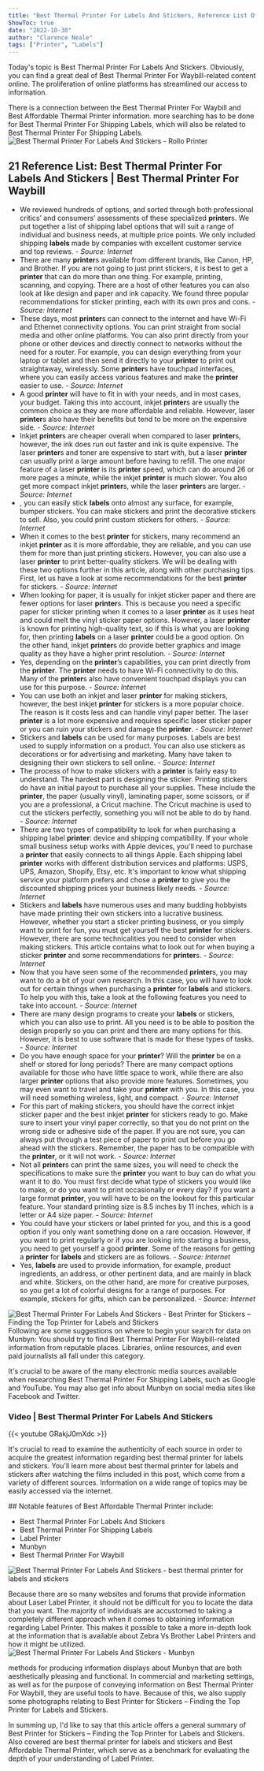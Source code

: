```yaml
---
title: "Best Thermal Printer For Labels And Stickers, Reference List Of 21,"
ShowToc: true 
date: "2022-10-30"
author: "Clarence Neale" 
tags: ["Printer", "Labels"]
---
```


Today's topic is Best Thermal Printer For Labels And Stickers. Obviously, you can find a great deal of Best Thermal Printer For Waybill-related content online. The proliferation of online platforms has streamlined our access to information.

There is a connection between the Best Thermal Printer For Waybill and Best Affordable Thermal Printer information. more searching has to be done for Best Thermal Printer For Shipping Labels, which will also be related to Best Thermal Printer For Shipping Labels.
<img loading="lazy" src="https://expressprint.co.za/wp-content/uploads/2017/12/express-print-191-450x450.png" onerror="this.onerror=null;this.src='https://blogger.googleusercontent.com/img/a/AVvXsEhe7F7TRXHtjiKvHb5vS7DmnxvpHiDyoYyYvm1nHB3Qp2_w3BnM6A2eq4v7FYxCC9bfZt3a9vIMtAYEKUiaDQbHMg-ViyGmRIj39MLp0bGFfgfYw1Dc9q_H-T0wiTm3l0Uq42dETrN9eC8aGJ9_IORZsxST1AcLR7np1koOfcc7tnHa4S8Mwz_xD9d0=s16000';" alt="Best Thermal Printer For Labels And Stickers - Rollo Printer" >

## 21 Reference List: Best Thermal Printer For Labels And Stickers | Best Thermal Printer For Waybill
-   We reviewed hundreds of options, and sorted through both professional critics’ and consumers’ assessments of these specialized **printer**s. We put together a list of shipping label options that will suit a range of individual and business needs, at multiple price points. We only included shipping **labels** made by companies with excellent customer service and top reviews. - <cite>Source: Internet</cite>
-   There are many **printer**s available from different brands, like Canon, HP, and Brother. If you are not going to just print stickers, it is best to get a **printer** that can do more than one thing. For example, printing, scanning, and copying. There are a host of other features you can also look at like design and paper and ink capacity. We found three popular recommendations for sticker printing, each with its own pros and cons. - <cite>Source: Internet</cite>
-   These days, most **printer**s can connect to the internet and have Wi-Fi and Ethernet connectivity options. You can print straight from social media and other online platforms. You can also print directly from your phone or other devices and directly connect to networks without the need for a router. For example, you can design everything from your laptop or tablet and then send it directly to your **printer** to print out straightaway, wirelessly. Some **printer**s have touchpad interfaces, where you can easily access various features and make the **printer** easier to use. - <cite>Source: Internet</cite>
-   A good **printer** will have to fit in with your needs, and in most cases, your budget. Taking this into account, inkjet **printer**s are usually the common choice as they are more affordable and reliable. However, laser **printer**s also have their benefits but tend to be more on the expensive side. - <cite>Source: Internet</cite>
-   Inkjet **printer**s are cheaper overall when compared to laser **printer**s, however, the ink does run out faster and ink is quite expensive. The laser **printer**s and toner are expensive to start with, but a laser **printer** can usually print a large amount before having to refill. The one major feature of a laser **printer** is its **printer** speed, which can do around 26 or more pages a minute, while the inkjet **printer** is much slower. You also get more compact inkjet **printer**s, while the laser **printer**s are larger. - <cite>Source: Internet</cite>
-   , you can easily stick **labels** onto almost any surface, for example, bumper stickers. You can make stickers and print the decorative stickers to sell. Also, you could print custom stickers for others. - <cite>Source: Internet</cite>
-   When it comes to the best **printer** for stickers, many recommend an inkjet **printer** as it is more affordable, they are reliable, and you can use them for more than just printing stickers. However, you can also use a laser **printer** to print better-quality stickers. We will be dealing with these two options further in this article, along with other purchasing tips. First, let us have a look at some recommendations for the best **printer** for stickers. - <cite>Source: Internet</cite>
-   When looking for paper, it is usually for inkjet sticker paper and there are fewer options for laser **printer**s. This is because you need a specific paper for sticker printing when it comes to a laser **printer** as it uses heat and could melt the vinyl sticker paper options. However, a laser **printer** is known for printing high-quality text, so if this is what you are looking for, then printing **labels** on a laser **printer** could be a good option. On the other hand, inkjet **printer**s do provide better graphics and image quality as they have a higher print resolution. - <cite>Source: Internet</cite>
-   Yes, depending on the **printer**’s capabilities, you can print directly from the **printer**. The **printer** needs to have Wi-Fi connectivity to do this. Many of the **printer**s also have convenient touchpad displays you can use for this purpose. - <cite>Source: Internet</cite>
-   You can use both an inkjet and laser **printer** for making stickers, however, the best inkjet **printer** for stickers is a more popular choice. The reason is it costs less and can handle vinyl paper better. The laser **printer** is a lot more expensive and requires specific laser sticker paper or you can ruin your stickers and damage the **printer**. - <cite>Source: Internet</cite>
-   Stickers and **labels** can be used for many purposes. Labels are best used to supply information on a product. You can also use stickers as decorations or for advertising and marketing. Many have taken to designing their own stickers to sell online. - <cite>Source: Internet</cite>
-   The process of how to make stickers with a **printer** is fairly easy to understand. The hardest part is designing the sticker. Printing stickers do have an initial payout to purchase all your supplies. These include the **printer**, the paper (usually vinyl), laminating paper, some scissors, or if you are a professional, a Cricut machine. The Cricut machine is used to cut the stickers perfectly, something you will not be able to do by hand. - <cite>Source: Internet</cite>
-   There are two types of compatibility to look for when purchasing a shipping label **printer**: device and shipping compatibility. If your whole small business setup works with Apple devices, you'll need to purchase a **printer** that easily connects to all things Apple. Each shipping label **printer** works with different distribution services and platforms: USPS, UPS, Amazon, Shopify, Etsy, etc. It's important to know what shipping service your platform prefers and chose a **printer** to give you the discounted shipping prices your business likely needs. - <cite>Source: Internet</cite>
-   Stickers and **labels** have numerous uses and many budding hobbyists have made printing their own stickers into a lucrative business. However, whether you start a sticker printing business, or you simply want to print for fun, you must get yourself the best **printer** for stickers. However, there are some technicalities you need to consider when making stickers. This article contains what to look out for when buying a sticker **printer** and some recommendations for **printer**s. - <cite>Source: Internet</cite>
-   Now that you have seen some of the recommended **printer**s, you may want to do a bit of your own research. In this case, you will have to look out for certain things when purchasing a **printer** for **labels** and stickers. To help you with this, take a look at the following features you need to take into account. - <cite>Source: Internet</cite>
-   There are many design programs to create your **labels** or stickers, which you can also use to print. All you need is to be able to position the design properly so you can print and there are many options for this. However, it is best to use software that is made for these types of tasks. - <cite>Source: Internet</cite>
-   Do you have enough space for your **printer**? Will the **printer** be on a shelf or stored for long periods? There are many compact options available for those who have little space to work, while there are also larger **printer** options that also provide more features. Sometimes, you may even want to travel and take your **printer** with you. In this case, you will need something wireless, light, and compact. - <cite>Source: Internet</cite>
-   For this part of making stickers, you should have the correct inkjet sticker paper and the best inkjet **printer** for stickers ready to go. Make sure to insert your vinyl paper correctly, so that you do not print on the wrong side or adhesive side of the paper. If you are not sure, you can always put through a test piece of paper to print out before you go ahead with the stickers. Remember, the paper has to be compatible with the **printer**, or it will not work. - <cite>Source: Internet</cite>
-   Not all **printer**s can print the same sizes, you will need to check the specifications to make sure the **printer** you want to buy can do what you want it to do. You must first decide what type of stickers you would like to make, or do you want to print occasionally or every day? If you want a large format **printer**, you will have to be on the lookout for this particular feature. Your standard printing size is 8.5 inches by 11 inches, which is a letter or A4 size paper. - <cite>Source: Internet</cite>
-   You could have your stickers or label printed for you, and this is a good option if you only want something done on a rare occasion. However, if you want to print regularly or if you are looking into starting a business, you need to get yourself a good **printer**. Some of the reasons for getting a **printer** for **labels** and stickers are as follows. - <cite>Source: Internet</cite>
-   Yes, **labels** are used to provide information, for example, product ingredients, an address, or other pertinent data, and are mainly in black and white. Stickers, on the other hand, are more for creative purposes, so you get a lot of colorful designs for a range of purposes. For example, stickers for gifts, which can be personalized. - <cite>Source: Internet</cite>


<img loading="lazy" src="https://expressprint.co.za/wp-content/uploads/2017/12/express-print-04.png" onerror="this.onerror=null;this.src='https://blogger.googleusercontent.com/img/a/AVvXsEhe7F7TRXHtjiKvHb5vS7DmnxvpHiDyoYyYvm1nHB3Qp2_w3BnM6A2eq4v7FYxCC9bfZt3a9vIMtAYEKUiaDQbHMg-ViyGmRIj39MLp0bGFfgfYw1Dc9q_H-T0wiTm3l0Uq42dETrN9eC8aGJ9_IORZsxST1AcLR7np1koOfcc7tnHa4S8Mwz_xD9d0=s16000';" alt="Best Thermal Printer For Labels And Stickers - Best Printer for Stickers – Finding the Top Printer for Labels and Stickers" >
Following are some suggestions on where to begin your search for data on Munbyn:
You should try to find Best Thermal Printer For Waybill-related information from reputable places. Libraries, online resources, and even paid journalists all fall under this category.

It's crucial to be aware of the many electronic media sources available when researching Best Thermal Printer For Shipping Labels, such as Google and YouTube. You may also get info about Munbyn on social media sites like Facebook and Twitter.

### Video | Best Thermal Printer For Labels And Stickers
{{< youtube GRakjJ0mXdc >}} 


It's crucial to read to examine the authenticity of each source in order to acquire the greatest information regarding best thermal printer for labels and stickers.
You'll learn more about best thermal printer for labels and stickers after watching the films included in this post, which come from a variety of different sources. Information on a wide range of topics may be easily accessed via the internet.
<script async="async" data-cfasync="false" src="//normallydemandedalter.com/fe63df3c5408708b15d8dc3d9b206b31/invoke.js"></script>
<div id="container-fe63df3c5408708b15d8dc3d9b206b31"></div>
## Notable features of Best Affordable Thermal Printer include:

- Best Thermal Printer For Labels And Stickers
- Best Thermal Printer For Shipping Labels
- Label Printer
- Munbyn
- Best Thermal Printer For Waybill

 <img loading="lazy" src="https://expressprint.co.za/wp-content/uploads/2017/12/express-print-03.png" onerror="this.onerror=null;this.src='https://blogger.googleusercontent.com/img/a/AVvXsEhe7F7TRXHtjiKvHb5vS7DmnxvpHiDyoYyYvm1nHB3Qp2_w3BnM6A2eq4v7FYxCC9bfZt3a9vIMtAYEKUiaDQbHMg-ViyGmRIj39MLp0bGFfgfYw1Dc9q_H-T0wiTm3l0Uq42dETrN9eC8aGJ9_IORZsxST1AcLR7np1koOfcc7tnHa4S8Mwz_xD9d0=s16000';" alt="Best Thermal Printer For Labels And Stickers - best thermal printer for labels and stickers" >

Because there are so many websites and forums that provide information about Laser Label Printer, it should not be difficult for you to locate the data that you want.
The majority of individuals are accustomed to taking a completely different approach when it comes to obtaining information regarding Label Printer. This makes it possible to take a more in-depth look at the information that is available about Zebra Vs Brother Label Printers and how it might be utilized.
<img loading="lazy" src="https://expressprint.co.za/wp-content/uploads/2020/05/express-print-103-1024x373.jpg" onerror="this.onerror=null;this.src='https://blogger.googleusercontent.com/img/a/AVvXsEhe7F7TRXHtjiKvHb5vS7DmnxvpHiDyoYyYvm1nHB3Qp2_w3BnM6A2eq4v7FYxCC9bfZt3a9vIMtAYEKUiaDQbHMg-ViyGmRIj39MLp0bGFfgfYw1Dc9q_H-T0wiTm3l0Uq42dETrN9eC8aGJ9_IORZsxST1AcLR7np1koOfcc7tnHa4S8Mwz_xD9d0=s16000';" alt="Best Thermal Printer For Labels And Stickers - Munbyn" >

methods for producing information displays about Munbyn that are both aesthetically pleasing and functional. In commercial and marketing settings, as well as for the purpose of conveying information on Best Thermal Printer For Waybill, they are useful tools to have. Because of this, we also supply some photographs relating to Best Printer for Stickers – Finding the Top Printer for Labels and Stickers.

In summing up, I'd like to say that this article offers a general summary of Best Printer for Stickers – Finding the Top Printer for Labels and Stickers. Also covered are best thermal printer for labels and stickers and Best Affordable Thermal Printer, which serve as a benchmark for evaluating the depth of your understanding of Label Printer.
	

